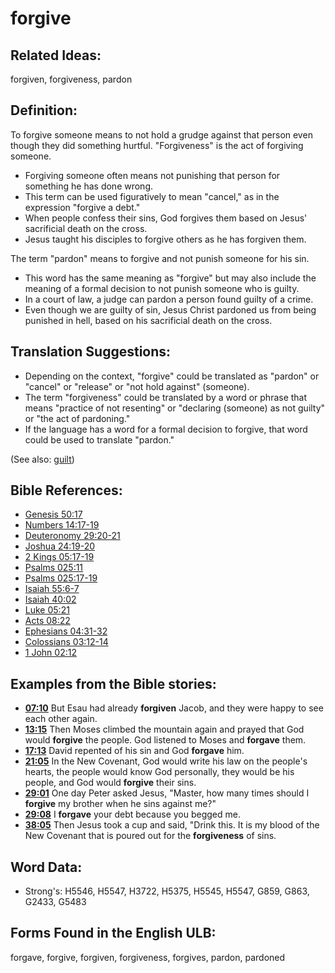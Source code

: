 # forgive

## Related Ideas:

forgiven, forgiveness, pardon

## Definition:

To forgive someone means to not hold a grudge against that person even though they did something hurtful. "Forgiveness" is the act of forgiving someone.

* Forgiving someone often means not punishing that person for something he has done wrong.
* This term can be used figuratively to mean "cancel," as in the expression "forgive a debt."
* When people confess their sins, God forgives them based on Jesus' sacrificial death on the cross.
* Jesus taught his disciples to forgive others as he has forgiven them.

The term "pardon" means to forgive and not punish someone for his sin.

* This word has the same meaning as "forgive" but may also include the meaning of a formal decision to not punish someone who is guilty.
* In a court of law, a judge can pardon a person found guilty of a crime.
* Even though we are guilty of sin, Jesus Christ pardoned us from being punished in hell, based on his sacrificial death on the cross.

## Translation Suggestions:

* Depending on the context, "forgive" could be translated as "pardon" or "cancel" or "release" or "not hold against" (someone).
* The term "forgiveness" could be translated by a word or phrase that means "practice of not resenting" or "declaring (someone) as not guilty" or "the act of pardoning."
* If the language has a word for a formal decision to forgive, that word could be used to translate "pardon."

(See also: [guilt](../kt/guilt.md))

## Bible References:

* [Genesis 50:17](rc://en/tn/help/gen/50/17)
* [Numbers 14:17-19](rc://en/tn/help/num/14/17)
* [Deuteronomy 29:20-21](rc://en/tn/help/deu/29/20)
* [Joshua 24:19-20](rc://en/tn/help/jos/24/19)
* [2 Kings 05:17-19](rc://en/tn/help/2ki/05/17)
* [Psalms 025:11](rc://en/tn/help/psa/025/11)
* [Psalms 025:17-19](rc://en/tn/help/psa/025/017)
* [Isaiah 55:6-7](rc://en/tn/help/isa/55/06)
* [Isaiah 40:02](rc://en/tn/help/isa/40/02)
* [Luke 05:21](rc://en/tn/help/luk/05/21)
* [Acts 08:22](rc://en/tn/help/act/08/22)
* [Ephesians 04:31-32](rc://en/tn/help/eph/04/31)
* [Colossians 03:12-14](rc://en/tn/help/col/03/12)
* [1 John 02:12](rc://en/tn/help/1jn/02/12)

## Examples from the Bible stories:

* __[07:10](rc://en/tn/help/obs/07/10)__ But Esau had already __forgiven__ Jacob, and they were happy to see each other again.
* __[13:15](rc://en/tn/help/obs/13/15)__ Then Moses climbed the mountain again and prayed that God would __forgive__ the people. God listened to Moses and __forgave__ them.
* __[17:13](rc://en/tn/help/obs/17/13)__ David repented of his sin and God __forgave__ him.
* __[21:05](rc://en/tn/help/obs/21/05)__ In the New Covenant, God would write his law on the people's hearts, the people would know God personally, they would be his people, and God would __forgive__ their sins.
* __[29:01](rc://en/tn/help/obs/29/01)__ One day Peter asked Jesus, "Master, how many times should I __forgive__ my brother when he sins against me?"
* __[29:08](rc://en/tn/help/obs/29/08)__ I __forgave__ your debt because you begged me.
* __[38:05](rc://en/tn/help/obs/38/05)__ Then Jesus took a cup and said, "Drink this. It is my blood of the New Covenant that is poured out for the __forgiveness__ of sins.

## Word Data:

* Strong's: H5546, H5547, H3722, H5375, H5545, H5547, G859, G863, G2433, G5483

## Forms Found in the English ULB:

forgave, forgive, forgiven, forgiveness, forgives, pardon, pardoned

